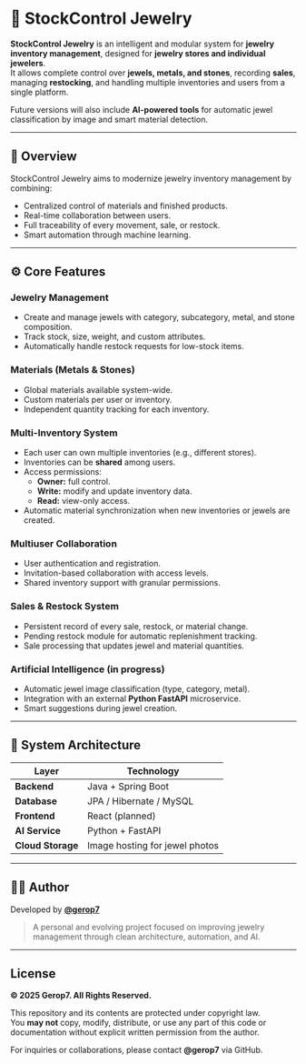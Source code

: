# 💎 StockControl Jewelry

**StockControl Jewelry** is an intelligent and modular system for **jewelry inventory management**, designed for **jewelry stores and individual jewelers**.  
It allows complete control over **jewels, metals, and stones**, recording **sales**, managing **restocking**, and handling multiple inventories and users from a single platform.  

Future versions will also include **AI-powered tools** for automatic jewel classification by image and smart material detection.

---

## 🧭 Overview

StockControl Jewelry aims to modernize jewelry inventory management by combining:
- Centralized control of materials and finished products.  
- Real-time collaboration between users.  
- Full traceability of every movement, sale, or restock.  
- Smart automation through machine learning.

---

## ⚙️ Core Features

### Jewelry Management
- Create and manage jewels with category, subcategory, metal, and stone composition.  
- Track stock, size, weight, and custom attributes.  
- Automatically handle restock requests for low-stock items.  

### Materials (Metals & Stones)
- Global materials available system-wide.  
- Custom materials per user or inventory.  
- Independent quantity tracking for each inventory.  

### Multi-Inventory System
- Each user can own multiple inventories (e.g., different stores).  
- Inventories can be **shared** among users.  
- Access permissions:
  - **Owner:** full control.  
  - **Write:** modify and update inventory data.  
  - **Read:** view-only access.  
- Automatic material synchronization when new inventories or jewels are created.  

### Multiuser Collaboration
- User authentication and registration.  
- Invitation-based collaboration with access levels.  
- Shared inventory support with granular permissions.  

### Sales & Restock System
- Persistent record of every sale, restock, or material change.  
- Pending restock module for automatic replenishment tracking.  
- Sale processing that updates jewel and material quantities.  

### Artificial Intelligence (in progress)
- Automatic jewel image classification (type, category, metal).  
- Integration with an external **Python FastAPI** microservice.  
- Smart suggestions during jewel creation.  

---

## 🧩 System Architecture

| Layer | Technology |
|-------|-------------|
| **Backend** | Java + Spring Boot |
| **Database** | JPA / Hibernate / MySQL |
| **Frontend** | React (planned) |
| **AI Service** | Python + FastAPI |
| **Cloud Storage** | Image hosting for jewel photos |

---

## 🧑‍💻 Author

Developed by [**@gerop7**](https://github.com/gerop7)  
> A personal and evolving project focused on improving jewelry management through clean architecture, automation, and AI.

---

## License

**© 2025 Gerop7. All Rights Reserved.**

This repository and its contents are protected under copyright law.  
You **may not** copy, modify, distribute, or use any part of this code or documentation without explicit written permission from the author.

For inquiries or collaborations, please contact **@gerop7** via GitHub.
